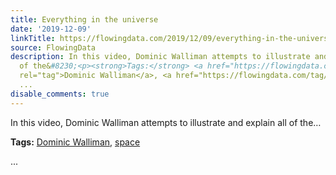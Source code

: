 ```yaml
---
title: Everything in the universe
date: '2019-12-09'
linkTitle: https://flowingdata.com/2019/12/09/everything-in-the-universe/
source: FlowingData
description: In this video, Dominic Walliman attempts to illustrate and explain all
  of the&#8230;<p><strong>Tags:</strong> <a href="https://flowingdata.com/tag/dominic-walliman/"
  rel="tag">Dominic Walliman</a>, <a href="https://flowingdata.com/tag/space/" rel="tag">space</a></p>
  ...
disable_comments: true
---
```

In this video, Dominic Walliman attempts to illustrate and explain all of the&#8230;<p><strong>Tags:</strong> <a href="https://flowingdata.com/tag/dominic-walliman/" rel="tag">Dominic Walliman</a>, <a href="https://flowingdata.com/tag/space/" rel="tag">space</a></p> ...